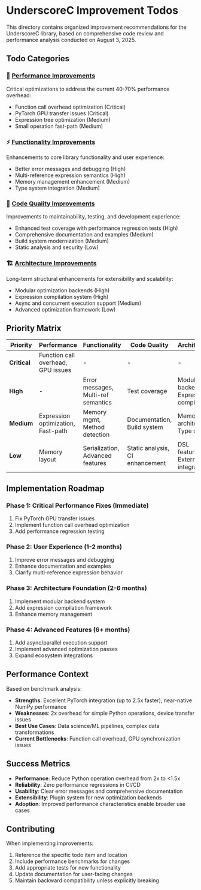 # UnderscoreC Improvement Todos

This directory contains organized improvement recommendations for the UnderscoreC library, based on comprehensive code review and performance analysis conducted on August 3, 2025.

## Todo Categories

### 🚀 [Performance Improvements](performance_improvements.md)
Critical optimizations to address the current 40-70% performance overhead:
- Function call overhead optimization (Critical)
- PyTorch GPU transfer issues (Critical) 
- Expression tree optimization (Medium)
- Small operation fast-path (Medium)

### ⚡ [Functionality Improvements](functionality_improvements.md)
Enhancements to core library functionality and user experience:
- Better error messages and debugging (High)
- Multi-reference expression semantics (High)
- Memory management enhancement (Medium)
- Type system integration (Medium)

### 🔧 [Code Quality Improvements](code_quality_improvements.md)
Improvements to maintainability, testing, and development experience:
- Enhanced test coverage with performance regression tests (High)
- Comprehensive documentation and examples (Medium)
- Build system modernization (Medium)
- Static analysis and security (Low)

### 🏗️ [Architecture Improvements](architecture_improvements.md)
Long-term structural enhancements for extensibility and scalability:
- Modular optimization backends (High)
- Expression compilation system (High)
- Async and concurrent execution support (Medium)
- Advanced optimization framework (Low)

## Priority Matrix

| Priority | Performance | Functionality | Code Quality | Architecture |
|----------|------------|---------------|--------------|--------------|
| **Critical** | Function call overhead, GPU issues | - | - | - |
| **High** | - | Error messages, Multi-ref semantics | Test coverage | Modular backends, Expression compilation |
| **Medium** | Expression optimization, Fast-path | Memory mgmt, Method detection | Documentation, Build system | Memory architecture, Type system |
| **Low** | Memory layout | Serialization, Advanced features | Static analysis, CI enhancement | DSL features, External integration |

## Implementation Roadmap

### Phase 1: Critical Performance Fixes (Immediate)
1. Fix PyTorch GPU transfer issues
2. Implement function call overhead optimization
3. Add performance regression testing

### Phase 2: User Experience (1-2 months)
1. Improve error messages and debugging
2. Enhance documentation and examples
3. Clarify multi-reference expression behavior

### Phase 3: Architecture Foundation (2-6 months)
1. Implement modular backend system
2. Add expression compilation framework
3. Enhance memory management

### Phase 4: Advanced Features (6+ months)
1. Add async/parallel execution support
2. Implement advanced optimization passes
3. Expand ecosystem integrations

## Performance Context

Based on benchmark analysis:
- **Strengths**: Excellent PyTorch integration (up to 2.5x faster), near-native NumPy performance
- **Weaknesses**: 2x overhead for simple Python operations, device transfer issues
- **Best Use Cases**: Data science/ML pipelines, complex data transformations
- **Current Bottlenecks**: Function call overhead, GPU synchronization issues

## Success Metrics

- **Performance**: Reduce Python operation overhead from 2x to <1.5x
- **Reliability**: Zero performance regressions in CI/CD
- **Usability**: Clear error messages and comprehensive documentation
- **Extensibility**: Plugin system for new optimization backends
- **Adoption**: Improved performance characteristics enable broader use cases

## Contributing

When implementing improvements:
1. Reference the specific todo item and location
2. Include performance benchmarks for changes
3. Add appropriate tests for new functionality  
4. Update documentation for user-facing changes
5. Maintain backward compatibility unless explicitly breaking